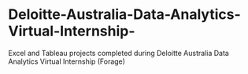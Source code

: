 # Deloitte-Australia-Data-Analytics-Virtual-Internship-
Excel and Tableau projects completed during Deloitte Australia Data Analytics Virtual Internship (Forage)
